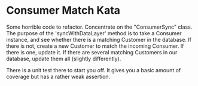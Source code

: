 Consumer Match Kata 
====================

Some horrible code to refactor. Concentrate on the "ConsumerSync" class. The purpose of the 'syncWithDataLayer' method is to take a Consumer instance, and see whether there is a matching Customer in the database. If there is not, create a new Customer to match the incoming Consumer. If there is one, update it. If there are several matching Customers in our database, update them all (slightly differently).

There is a unit test there to start you off. It gives you a basic amount of coverage but has a rather weak assertion.
